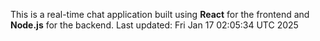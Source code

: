 This is a real-time chat application built using **React** for the frontend and **Node.js** for the backend.
Last updated: Fri Jan 17 02:05:34 UTC 2025
